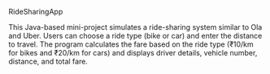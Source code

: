 RideSharingApp

This Java-based mini-project simulates a ride-sharing system similar to Ola and Uber. Users can choose a ride type (bike or car) 
and enter the distance to travel. The program calculates the fare based on the ride type (₹10/km for bikes and ₹20/km for cars) 
and displays driver details, vehicle number, distance, and total fare.
